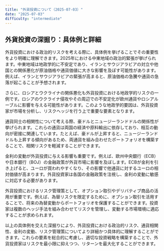 ```yaml
---
title: "外貨投資について（2025-07-03）"
date: "2025-07-03"
difficulty: "intermediate"
---
```


## 外貨投資の深掘り：具体例と詳細

外貨投資における政治的リスクを考える際に、具体例を挙げることでその重要性をより明確に理解できます。2025年における中東地域の政治的緊張が挙げられます。中東地域は地政学的に不安定であり、イランとサウジアラビアの対立や他国との関係悪化が原油価格や通貨価値に大きな影響を及ぼす可能性があります。例えば、イランとサウジアラビアの緊張が高まると、原油価格の急騰や通貨の急落が起こることが予想されます。

さらに、ロシアとウクライナの関係悪化も外貨投資における地政学的リスクの一例です。ロシアのウクライナ侵攻やその周辺での不安定化が欧州通貨やロシアルーブルに影響を与える可能性があります。このような地政学的要因は、外貨投資家が市場を分析し、リスクヘッジを行う上で重要な要素となります。

通貨同士の相関性について考える際、豪ドルとニュージーランドドルの関係性が挙げられます。これらの通貨は両国の経済や原料輸出に依存しており、相互の動向が密接に関連しています。たとえば、豪ドルが上昇すると、ニュージーランドドルも上昇する傾向があるため、両通貨を組み合わせたポートフォリオを構築することで、相関リスクを軽減することができます。

金利の変動が外貨投資に与える影響も重要です。例えば、欧州中央銀行（ECB）や日本銀行（BOJ）の金融政策が外貨市場に影響を及ぼします。ECBが金利を引き上げると、ユーロが買われやすくなり、その影響で他通貨に対するユーロの相対価値が高まります。外貨投資家は各国の金融政策を注視し、金利の変動に敏感に対応する必要があります。

外貨投資におけるリスク管理策として、オプション取引やデリバティブ商品の活用が重要です。例えば、為替リスクを限定するために、オプション取引を活用することで、将来の為替変動からポートフォリオを保護することができます。投資家は複数のヘッジ手法を組み合わせてリスクを管理し、変動する市場環境に適応することが求められます。

以上の具体例を交えた深掘りにより、外貨投資における政治的リスク、通貨相関性、金利の変動、リスク管理策についてより詳細かつ具体的に理解することができます。これらの要素を総合的に考慮し、適切な投資戦略を構築することで、外貨投資家はリスクを最小限に抑えつつ、リターンを最大化することができます。

